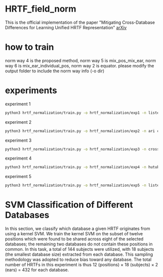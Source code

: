 # HRTF_field_norm
This is the official implementation of the paper "Mitigating Cross-Database Differences for Learning Unified HRTF Representation" [arXiv](https://arxiv.org/abs/2307.14547)
# how to train

norm way 4 is the proposed method,
norm way 5 is mix_pos_mix_ear, 
norm way 6 is mix_ear_individual_pos, 
norm way 2 is equator. 
please modify the output folder to include the norm way info (-o dir)
# experiments
experiment 1
```bash
python3 hrtf_normalization/train.py -o hrtf_normalization/exp1 -n listen crossmod sadie bili -t ari --norm_way 2
```
experiment 2
```bash
python3 hrtf_normalization/train.py -o hrtf_normalization/exp2 -n ari crossmod hutubs cipic -t riec --norm_way 2
```
experiment 3
```bash
python3 hrtf_normalization/train.py -o hrtf_normalization/exp3 -n crossmod sadie bili -t listen --norm_way 2
```
experiment 4
```bash
python3 hrtf_normalization/train.py -o hrtf_normalization/exp4 -n hutubs 3d3a bili listen crossmod cipic ita sadie ari
```
experiment 5
```bash
python3 hrtf_normalization/train.py -o hrtf_normalization/exp5 -n listen 3d3a bili crossmod cipic ita sadie ari riec -t hutubs --norm_way 2
```

# SVM Classification of Different Databases
In this section, we classify which database a given HRTF originates from using a kernel SVM. We train the kernel SVM on the subset of twelve positions which were found to be shared across eight of the selected databases; the remaining two databases do not contain these positions in common. In this task, a total of 144 subjects were utilized, with 18 subjects (the smallest database size) extracted from each database. This sampling methodology was adopted to reduce bias toward any database. The total number of HRTFs in this experiment is thus 12 (positions) × 18 (subjects) × 2 (ears) = 432 for each database.